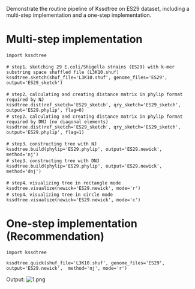 Demonstrate the routine pipeline of Kssdtree on ES29 dataset, including a multi-step implementation and a one-step implementation.

# Multi-step implementation
```
import kssdtree

# step1、sketching 29 E.coli/Shigella strains (ES29) with k-mer substring space shuffled file (L3K10.shuf)
kssdtree.sketch(shuf_file='L3K10.shuf', genome_files='ES29', output='ES29_sketch')

# step2、calculating and creating distance matrix in phylip format required by NJ
kssdtree.dist(ref_sketch='ES29_sketch', qry_sketch='ES29_sketch', output='ES29.phylip', flag=0)
# step2、calculating and creating distance matrix in phylip format required by DNJ (no diagonal elements)
kssdtree.dist(ref_sketch='ES29_sketch', qry_sketch='ES29_sketch', output='ES29.phylip', flag=1)

# step3、constructing tree with NJ
kssdtree.build(phylip='ES29.phylip', output='ES29.newick', method='nj')
# step3、constructing tree with DNJ
kssdtree.build(phylip='ES29.phylip', output='ES29.newick', method='dnj')

# step4、visualizing tree in rectangle mode
kssdtree.visualize(newick='ES29.newick', mode='r')
# step4、visualizing tree in circle mode
kssdtree.visualize(newick='ES29.newick', mode='c')
```

# One-step implementation (Recommendation)
```
import kssdtree

kssdtree.quick(shuf_file='L3K10.shuf', genome_files='ES29', output='ES29.newick',  method='nj', mode='r')
```

Output:
![1.png](http://www.metakssdcoabundance.link/kssdtree/pngs/1.png)
